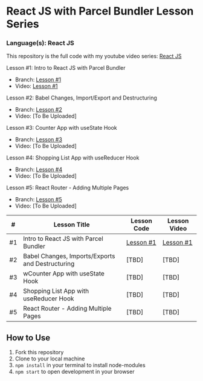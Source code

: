 # React JS with Parcel Bundler Lesson Series
### Language(s): React JS

This repository is the full code with my youtube video series: [React JS](https://www.youtube.com/playlist?list=PLWUQJ519A7tdSDCeS729NLUAcLW81sLIH)

<p>Lesson #1: Intro to React JS with Parcel Bundler
<ul>
<li>Branch: <a href="https://github.com/benjaminchacko/reactjs-lesson-series/tree/lesson-1">Lesson #1</a></li>
<li>Video: <a href="https://youtu.be/cuSKfjoi_0M">Lesson #1</a></li>
</ul>
</p>

<p>Lesson #2: Babel Changes, Import/Export and Destructuring
<ul>
<li>Branch: <a href="https://github.com/benjaminchacko/reactjs-lesson-series/tree/lesson-2">Lesson #2</a> </li>
<li>Video:  [To Be Uploaded]</li>
</ul>
</p> 

<p>Lesson #3: Counter App with useState Hook
<ul>
<li>Branch: <a href="https://github.com/benjaminchacko/reactjs-lesson-series/tree/lesson-3">Lesson #3</a> </li>
<li>Video: [To Be Uploaded]</li>
</ul>
</p> 

<p>Lesson #4: Shopping List App with useReducer Hook
<ul>
<li>Branch: <a href="https://github.com/benjaminchacko/reactjs-lesson-series/tree/lesson-4">Lesson #4</a> </li>
<li>Video: [To Be Uploaded]</li>
</ul>
</p> 

<p>Lesson #5: React Router - Adding Multiple Pages
<ul>
<li>Branch: <a href="https://github.com/benjaminchacko/reactjs-lesson-series/tree/lesson-5">Lesson #5</a> </li>
<li>Video: [To Be Uploaded]</li>
</ul>
</p> 

<table>
    <thead>
        <tr>
            <th>#</th>
            <th>Lesson Title</th>
            <th>Lesson Code</th>
            <th>Lesson Video</th>
        </tr>
    </thead>
    <tbody>
        <tr>
            <td>#1</td>
            <td>Intro to React JS with Parcel Bundler </td>
            <td><a href="https://github.com/benjaminchacko/reactjs-lesson-series/tree/lesson-1">Lesson #1</a></td>
            <td><a href="https://youtu.be/cuSKfjoi_0M">Lesson #1</a></td>
        </tr>
        <tr>
            <td>#2</td>
            <td>Babel Changes, Imports/Exports and Destructuring</td>
            <td>[TBD]</td>
            <td>[TBD]</td>
        </tr>
        <tr>
            <td>#3</td>
            <td>wCounter App with useState Hook</td>
            <td>[TBD]</td>
            <td>[TBD]</td>
        </tr>
         <tr>
            <td>#4</td>
            <td>Shopping List App with useReducer Hook</td>
            <td>[TBD]</td>
            <td>[TBD]</td>
        </tr>
         <tr>
            <td>#5</td>
            <td>React Router - Adding Multiple Pages</td>
            <td>[TBD]</td>
            <td>[TBD]</td>
        </tr>
    </tbody>
</table>


  
## How to Use
1. Fork this repository
2. Clone to your local machine
3. `npm install` in your terminal to install node-modules
4. `npm start` to open development in your browser
